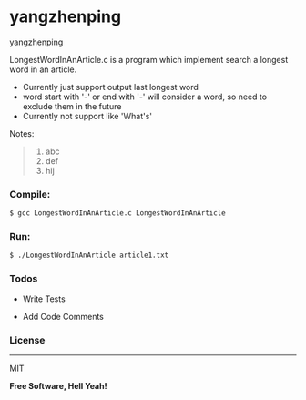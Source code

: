 # yangzhenping
yangzhenping


LongestWordInAnArticle.c is a program which implement search a longest word in an article.

  - Currently just support output last longest word
  - word start with '-' or end with '-' will consider a word, so need to exclude them in the future
  - Currently not support like 'What's'

Notes:
> 1. abc
> 2. def
> 3. hij

### Compile:
```sh
$ gcc LongestWordInAnArticle.c LongestWordInAnArticle
```

### Run:
```sh
$ ./LongestWordInAnArticle article1.txt
```

### Todos


 - Write Tests

 - Add Code Comments

### License

----

MIT




**Free Software, Hell Yeah!**